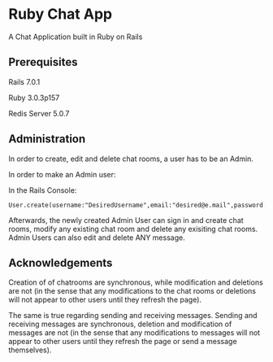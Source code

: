 # Ruby Chat App
A Chat Application built in Ruby on Rails

## Prerequisites
Rails 7.0.1

Ruby 3.0.3p157

Redis Server 5.0.7


## Administration
In order to create, edit and delete chat rooms, a user has to be an Admin.

In order to make an Admin user:

  In the Rails Console:
  
    User.create(username:"DesiredUsername",email:"desired@e.mail",password:"DesiredPassword",avatar:"https://desired.website.url/for/image.extension",admin:1)
    
    
Afterwards, the newly created Admin User can sign in and create chat rooms, modify any existing chat room and delete any exisiting chat rooms.
Admin Users can also edit and delete ANY message.

## Acknowledgements
Creation of of chatrooms are synchronous, while modification and deletions are not (in the sense that any modifications to the chat rooms or deletions will not appear to other users until they refresh the page).

The same is true regarding sending and receiving messages. Sending and receiving messages are synchronous, deletion and modification of messages are not (in the sense that any modifications to messages will not appear to other users until they refresh the page or send a message themselves).
